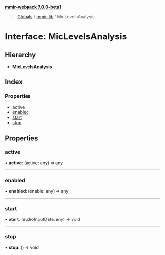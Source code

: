 **[mmir-webpack 7.0.0-beta1](../README.md)**

> [Globals](../README.md) / [mmir-lib](../modules/mmir_lib.md) / MicLevelsAnalysis

# Interface: MicLevelsAnalysis

## Hierarchy

* **MicLevelsAnalysis**

## Index

### Properties

* [active](mmir_lib.miclevelsanalysis.md#active)
* [enabled](mmir_lib.miclevelsanalysis.md#enabled)
* [start](mmir_lib.miclevelsanalysis.md#start)
* [stop](mmir_lib.miclevelsanalysis.md#stop)

## Properties

### active

•  **active**: (active: any) => any

___

### enabled

•  **enabled**: (enable: any) => any

___

### start

•  **start**: (audioInputData: any) => void

___

### stop

•  **stop**: () => void
